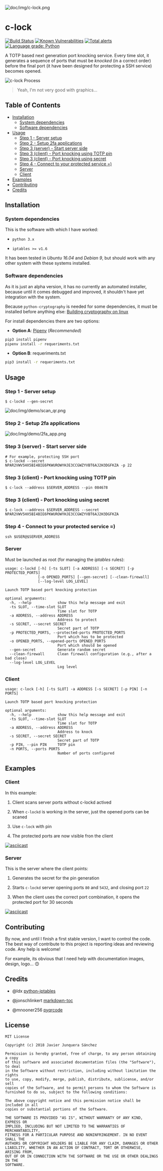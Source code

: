 ![doc/img/c-lock.png](doc/img/c-lock.png)

# c-lock

[![Build Status](https://travis-ci.org/junquera/c-lock.svg?branch=master)](https://travis-ci.org/junquera/c-lock)
[![Known Vulnerabilities](https://snyk.io/test/github/junquera/c-lock/badge.svg?targetFile=requirements.txt)](https://snyk.io/test/github/junquera/c-lock?targetFile=requirements.txt)
[![Total alerts](https://img.shields.io/lgtm/alerts/g/junquera/c-lock.svg?logo=lgtm&logoWidth=18)](https://lgtm.com/projects/g/junquera/c-lock/alerts/)
[![Language grade: Python](https://img.shields.io/lgtm/grade/python/g/junquera/c-lock.svg?logo=lgtm&logoWidth=18)](https://lgtm.com/projects/g/junquera/c-lock/context:python)

A TOTP based next generation port knocking service. Every time slot, it generates a sequence of ports that must be *knocked* (in a correct order) before the final port (it have been designed for protecting a SSH service) becomes opened.

<!-- https://dashboard.moovly.com -->

![c-lock Process](doc/img/clock-process.gif)

> Yeah, I'm not very good with graphics...

## Table of Contents

<!-- Thanks https://github.com/jonschlinkert/markdown-toc -->

<!-- toc -->

- [Installation](#installation)
  * [System dependencies](#system-dependencies)
  * [Software dependencies](#software-dependencies)
- [Usage](#usage)
  * [Step 1 - Server setup](#step-1---server-setup)
  * [Step 2 - Setup 2fa applications](#step-2---setup-2fa-applications)
  * [Step 3 (server) - Start server side](#step-3-server---start-server-side)
  * [Step 3 (client) - Port knocking using TOTP pin](#step-3-client---port-knocking-using-totp-pin)
  * [Step 3 (client) - Port knocking using secret](#step-3-client---port-knocking-using-secret)
  * [Step 4 - Connect to your protected service =)](#step-4---connect-to-your-protected-service-)
  * [Server](#server)
  * [Client](#client)
- [Examples](#examples)
- [Contributing](#contributing)
- [Credits](#credits)

<!-- tocstop -->

## Installation

### System dependencies

This is the software with which I have worked:

- `python 3.x`

- `iptables >= v1.6`

It has been tested in *Ubuntu 16.04* and *Debian 9*, but should work with any other system with these systems installed.

### Software dependencies

As it is just an alpha version, it has no currently an automated installer, because until it comes debugged and improved, it shouldn't have yet integration with the system.

Because `python-cryptography` is needed for some dependencies, it must be installed before anything else: [Building cryptography on linux](https://cryptography.io/en/latest/installation/#building-cryptography-on-linux)

For install dependencies there are two options:

- **Option A**: [Pipenv](https://github.com/pypa/pipenv) (*Recommended*)

```bash
pip3 install pipenv
pipenv install -r requeriments.txt
```

- **Option B**: requeriments.txt

```bash
pip3 install -r requeriments.txt
```

## Usage

### Step 1 - Server setup

```shell
$ c-lockd --gen-secret
```

![doc/img/demo/scan_qr.png](doc/img/demo/scan_qr.png)

### Step 2 - Setup 2fa applications

![doc/img/demo/2fa_app.png](doc/img/demo/2fa_app.png)

### Step 3 (server) - Start server side

```shell
# For example, protecting SSH port
$ c-lockd --secret NPAR2VWV5HX5BI4BIE6PKWUROWYHJE3CCGWZYVBT6AJ2H3DGFKZA -p 22
```

### Step 3 (client) - Port knocking using TOTP pin

```shell
$ c-lock --address $SERVER_ADDRESS --pin 084678
```

### Step 3 (client) - Port knocking using secret

```shell
$ c-lock --address $SERVER_ADDRESS --secret NPAR2VWV5HX5BI4BIE6PKWUROWYHJE3CCGWZYVBT6AJ2H3DGFKZA
```

### Step 4 - Connect to your protected service =)

```shell
ssh $USER@$SERVER_ADDRESS
```

### Server

Must be launched as root (for managing the *iptables* rules):

```
usage: c-lockd [-h] [-ts SLOT] [-a ADDRESS] [-s SECRET] [-p PROTECTED_PORTS]
               [-o OPENED_PORTS] [--gen-secret] [--clean-firewall]
               [--log-level LOG_LEVEL]

Launch TOTP based port knocking protection

optional arguments:
  -h, --help            show this help message and exit
  -ts SLOT, --time-slot SLOT
                        Time slot for TOTP
  -a ADDRESS, --address ADDRESS
                        Address to protect
  -s SECRET, --secret SECRET
                        Secret part of TOTP
  -p PROTECTED_PORTS, --protected-ports PROTECTED_PORTS
                        Port which has to be protected
  -o OPENED_PORTS, --opened-ports OPENED_PORTS
                        Port which should be opened
  --gen-secret          Generate random secret
  --clean-firewall      Clean firewall configuration (e.g., after a bad close)
  --log-level LOG_LEVEL
                        Log level

```

### Client

```
usage: c-lock [-h] [-ts SLOT] -a ADDRESS [-s SECRET] [-p PIN] [-n PORTS]

Launch TOTP based port knocking protection

optional arguments:
  -h, --help            show this help message and exit
  -ts SLOT, --time-slot SLOT
                        Time slot for TOTP
  -a ADDRESS, --address ADDRESS
                        Address to knock
  -s SECRET, --secret SECRET
                        Secret part of TOTP
  -p PIN, --pin PIN     TOTP pin
  -n PORTS, --ports PORTS
                        Number of ports configured

```

## Examples

### Client

In this example:

1. Client scans server ports without c-lockd actived

2. When `c-lockd` is working in the server, just the opened ports can be scaned

3. Use `c-lock` with pin

4. The protected ports are now visible fron the client

[![asciicast](https://asciinema.org/a/v3LV7Ss5VaSBvqtWe9VdPVSLV.svg)](https://asciinema.org/a/v3LV7Ss5VaSBvqtWe9VdPVSLV)

### Server

This is the server where the client points:

1. Generates the secret for the pin generation

2. Starts `c-lockd` server opening ports `80` and `5432`, and closing port `22`

3. When the client uses the correct port combination, it opens the protected port for 30 seconds

[![asciicast](https://asciinema.org/a/z6O3qOZFCDDkQhnm3NkICOUYL.svg)](https://asciinema.org/a/z6O3qOZFCDDkQhnm3NkICOUYL)

## Contributing

By now, and until I finish a first stable version, I want to control the code. The best way of contribute to this project is reporting ideas and reviewing code. Any help is welcome!

For example, its obvious that I need help with documentation images, design, logo... :blush:

## Credits

- @ldx [python-iptables](https://github.com/ldx/python-iptables)

- @jonschlinkert [markdown-toc](https://github.com/jonschlinkert/markdown-toc)

- @mnooner256 [pyqrcode](https://github.com/mnooner256/pyqrcode)

## License

```
MIT License

Copyright (c) 2018 Javier Junquera Sánchez

Permission is hereby granted, free of charge, to any person obtaining a copy
of this software and associated documentation files (the "Software"), to deal
in the Software without restriction, including without limitation the rights
to use, copy, modify, merge, publish, distribute, sublicense, and/or sell
copies of the Software, and to permit persons to whom the Software is
furnished to do so, subject to the following conditions:

The above copyright notice and this permission notice shall be included in all
copies or substantial portions of the Software.

THE SOFTWARE IS PROVIDED "AS IS", WITHOUT WARRANTY OF ANY KIND, EXPRESS OR
IMPLIED, INCLUDING BUT NOT LIMITED TO THE WARRANTIES OF MERCHANTABILITY,
FITNESS FOR A PARTICULAR PURPOSE AND NONINFRINGEMENT. IN NO EVENT SHALL THE
AUTHORS OR COPYRIGHT HOLDERS BE LIABLE FOR ANY CLAIM, DAMAGES OR OTHER
LIABILITY, WHETHER IN AN ACTION OF CONTRACT, TORT OR OTHERWISE, ARISING FROM,
OUT OF OR IN CONNECTION WITH THE SOFTWARE OR THE USE OR OTHER DEALINGS IN THE
SOFTWARE.
```

